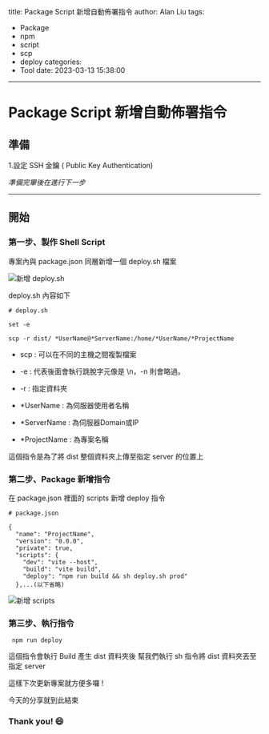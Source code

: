 title: Package Script 新增自動佈署指令
author: Alan Liu
tags:
  - Package
  - npm
  - script
  - scp
  - deploy
categories:
  - Tool
date: 2023-03-13 15:38:00
---
# Package Script 新增自動佈署指令

## 準備

1.設定 SSH 金鑰 ( Public Key Authentication)

*準備完畢後在進行下一步*

---

## 開始

### 第一步、製作 Shell Script 

專案內與 package.json 同層新增一個 deploy.sh 檔案

![新增 deploy.sh](1678691653853.jpg)

deploy.sh 內容如下

```ShellScript=
# deploy.sh

set -e

scp -r dist/ *UserName@*ServerName:/home/*UserName/*ProjectName
```

* scp : 可以在不同的主機之間複製檔案

* -e : 代表後面會執行跳脫字元像是 \n，-n 則會略過。

* -r : 指定資料夾

* *UserName : 為伺服器使用者名稱

* *ServerName : 為伺服器Domain或IP

* *ProjectName : 為專案名稱

這個指令是為了將 dist 整個資料夾上傳至指定 server 的位置上


### 第二步、Package 新增指令

在 package.json 裡面的 scripts 新增 deploy 指令

```package.json=
# package.json

{
  "name": "ProjectName",
  "version": "0.0.0",
  "private": true,
  "scripts": {
    "dev": "vite --host",
    "build": "vite build",
    "deploy": "npm run build && sh deploy.sh prod"
  },...(以下省略)
```

![新增 scripts](1678692308368.jpg)

### 第三步、執行指令

``` Linux=
 npm run deploy
```

這個指令會執行 Build 產生 dist 資料夾後
幫我們執行 sh 指令將 dist 資料夾丟至指定 server

這樣下次更新專案就方便多囉 !

今天的分享就到此結束

### Thank you! :smile: